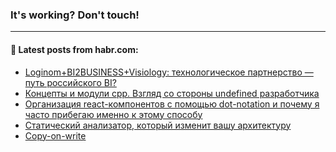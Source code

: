 ### It's working? Don't touch!

---
<!--
#### 🛠️ Technical stack:

![C++](https://img.shields.io/badge/C++-informational?logo=c%2B%2B&style=flat&logoColor=white&color=9C033A)
![Java](https://img.shields.io/badge/Java-informational?logo=java&style=flat&logoColor=white&color=007396)
![Kotlin](https://img.shields.io/badge/Kotlin-informational?logo=Kotlin&style=flat&logoColor=white&color=0095D5)
![JS](https://img.shields.io/badge/JS-informational?logo=javaScript&style=flat&logoColor=black&color=F7Df1E) <br>
![HTML5](https://img.shields.io/badge/HTML5-informational?logo=html5&style=flat&logoColor=white&color=E34F26)
![CSS3](https://img.shields.io/badge/CSS3-informational?logo=css3&style=flat&logoColor=white&color=157286)
![Sass](https://img.shields.io/badge/Saas-informational?logo=sass&style=flat&logoColor=white&color=hotpink)
![PHP](https://img.shields.io/badge/PHP-informational?logo=php&style=flat&logoColor=white&color=777BB4) <br>
![WebPAck](https://img.shields.io/badge/WebPack-informational?logo=webPack&style=flat&logoColor=white&color=FF6F00)
![Bootstrap](https://img.shields.io/badge/Bootstrap-informational?logo=Bootstrap&style=flat&logoColor=white&color=7952B3)
![MySQL](https://img.shields.io/badge/MySQL-informational?logo=MySQL&style=flat&logoColor=white&color=00f) <br>
![NodeJS](https://img.shields.io/badge/NodeJS-informational?logo=node.js&style=flat&logoColor=white&color=43853D)
![Spring](https://img.shields.io/badge/Spring-informational?logo=Spring&style=flat&logoColor=white&color=0A9EDC)
![Angular](https://img.shields.io/badge/Vue-informational?logo=vue.js&style=flat&logoColor=white&color=red)
![Git](https://img.shields.io/badge/Git-informational?logo=git&style=flat&logoColor=white&color=darkorange)

___
-->

#### 💬 Latest posts from habr.com:

<!-- BLOG-POST-LIST:START -->
- [Loginom+BI2BUSINESS+Visiology: технологическое партнерство — путь российского BI?](https://habr.com/ru/post/661795/?utm_source=habrahabr&utm_medium=rss&utm_campaign=661795)
- [Концепты и модули cpp. Взгляд сo стороны undefined разработчика](https://habr.com/ru/post/673388/?utm_source=habrahabr&utm_medium=rss&utm_campaign=673388)
- [Организация react-компонентов с помощью dot-notation и почему я часто прибегаю именно к этому способу](https://habr.com/ru/post/673378/?utm_source=habrahabr&utm_medium=rss&utm_campaign=673378)
- [Статический анализатор, который изменит вашу архитектуру](https://habr.com/ru/post/580734/?utm_source=habrahabr&utm_medium=rss&utm_campaign=580734)
- [Copy-on-write](https://habr.com/ru/post/673372/?utm_source=habrahabr&utm_medium=rss&utm_campaign=673372)
<!-- BLOG-POST-LIST:END -->
